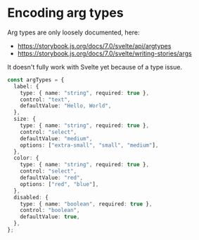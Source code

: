 # Encoding arg types

Arg types are only loosely documented, here:

- https://storybook.js.org/docs/7.0/svelte/api/argtypes
- https://storybook.js.org/docs/7.0/svelte/writing-stories/args

It doesn't fully work with Svelte yet because of a type issue.

```typescript
const argTypes = {
  label: {
    type: { name: "string", required: true },
    control: "text",
    defaultValue: "Hello, World",
  },
  size: {
    type: { name: "string", required: true },
    control: "select",
    defaultValue: "medium",
    options: ["extra-small", "small", "medium"],
  },
  color: {
    type: { name: "string", required: true },
    control: "select",
    defaultValue: "red",
    options: ["red", "blue"],
  },
  disabled: {
    type: { name: "boolean", required: true },
    control: "boolean",
    defaultValue: true,
  },
};
```
